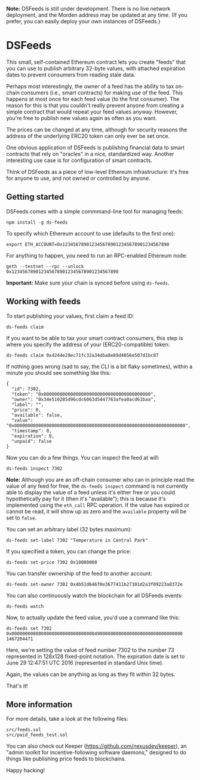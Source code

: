 **Note:**  DSFeeds is still under development.  There is no live
network deployment, and the Morden address may be updated at any time.
(If you prefer, you can easily deploy your own instances of DSFeeds.)


DSFeeds
========

This small, self-contained Ethereum contract lets you create "feeds"
that you can use to publish arbitrary 32-byte values, with attached
expiration dates to prevent consumers from reading stale data.

Perhaps most interestingly, the owner of a feed has the ability to tax
on-chain consumers (i.e., smart contracts) for making use of the feed.
This happens at most once for each feed value (to the first consumer).
The reason for this is that you couldn't really prevent anyone from
creating a simple contract that would repeat your feed values anyway.
However, you're free to publish new values again as often as you want.

The prices can be changed at any time, although for security reasons
the address of the underlying ERC20 token can only ever be set once.

One obvious application of DSFeeds is publishing financial data to
smart contracts that rely on "oracles" in a nice, standardized way.
Another interesting use case is for configuration of smart contracts.

Think of DSFeeds as a piece of low-level Ethereum infrastructure:
it's free for anyone to use, and not owned or controlled by anyone.


Getting started
---------------

DSFeeds comes with a simple commmand-line tool for managing feeds:

    npm install -g ds-feeds

To specify which Ethereum account to use (defaults to the first one):

    export ETH_ACCOUNT=0x1234567890123456789012345678901234567890

For anything to happen, you need to run an RPC-enabled Ethereum node:

    geth --testnet --rpc --unlock 0x1234567890123456789012345678901234567890

**Important:** Make sure your chain is synced before using `ds-feeds`.


Working with feeds
------------------

To start publishing your values, first claim a feed ID:

    ds-feeds claim

If you want to be able to tax your smart contract consumers, this step
is where you specify the address of your (ERC20-compatible) token:

    ds-feeds claim 0x4244e29ec71fc32a34dba8e89d4856e507d1bc87

If nothing goes wrong (sad to say, the CLI is a bit flaky sometimes),
within a minute you should see something like this:

    {
      "id": 7302,
      "token": "0x0000000000000000000000000000000000000000",
      "owner": "0x34e510285d96cdc6063d5447763afea0acd61baa",
      "label": "",
      "price": 0,
      "available": false,
      "value": "0x0000000000000000000000000000000000000000000000000000000000000000",
      "timestamp": 0,
      "expiration": 0,
      "unpaid": false
    }

Now you can do a few things.  You can inspect the feed at will:

    ds-feeds inspect 7302

**Note:** Although you are an off-chain consumer who can in principle
read the value of any feed for free, the `ds-feeds inspect` command is
not currently able to display the value of a feed unless it's either
free or you could hypothetically pay for it (then it's "available");
this is because it's implemented using the `eth_call` RPC operation.
If the value has expired or cannot be read, it will show up as zero
and the `available` property will be set to `false`.

You can set an arbitrary label (32 bytes maximum):

    ds-feeds set-label 7302 "Temperature in Central Park"

If you specified a token, you can change the price:

    ds-feeds set-price 7302 0x10000000

You can transfer ownership of the feed to another account:

    ds-feeds set-owner 7302 0x4b51d646f0e3677411b27101d2a3f09223a8372e

You can also continuously watch the blockchain for all DSFeeds events:

    ds-feeds watch

Now, to actually update the feed value, you'd use a command like this:

    ds-feeds set 7302 0x0000000000000000000000000000000490000000000000000000000000000000 1467204471

Here, we're setting the value of feed number 7302 to the number 73
represented in 128x128 fixed-point notation.  The expiration date is
set to June 29 12:47:51 UTC 2016 (represented in standard Unix time).

Again, the values can be anything as long as they fit within 32 bytes.

That's it!


More information
----------------

For more details, take a look at the following files:

    src/feeds.sol
    src/paid_feeds_test.sol

You can also check out Keeper (<https://github.com/nexusdev/keeper>),
an "admin toolkit for incentive-following software daemons," designed
to do things like publishing price feeds to blockchains.

Happy hacking!
